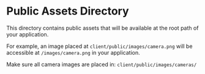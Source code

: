 
# Public Assets Directory

This directory contains public assets that will be available at the root path of your application.

For example, an image placed at `client/public/images/camera.png` will be accessible at `/images/camera.png` in your application.

Make sure all camera images are placed in:
`client/public/images/cameras/`
